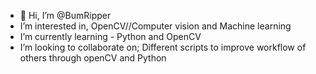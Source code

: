 - 👋 Hi, I’m @BumRipper 
-  I’m interested in, OpenCV//Computer vision and Machine learning
-  I’m currently learning - Python and OpenCV
-  I’m looking to collaborate on; Different scripts to improve workflow of others through openCV and Python

<!---
BumRipper is a ✨ Bum ✨ 
--->
